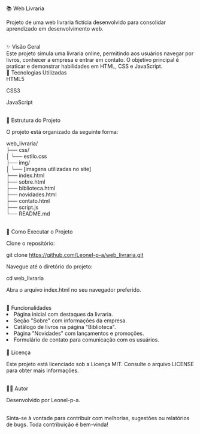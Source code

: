 📚 Web Livraria

Projeto de uma web livraria fictícia desenvolvido para consolidar aprendizado em desenvolvimento web.​

<br>
✨ Visão Geral

<br>
Este projeto simula uma livraria online, permitindo aos usuários navegar por livros, conhecer a empresa e entrar em contato. O objetivo principal é praticar e demonstrar habilidades em HTML, CSS e JavaScript.​

<br>
🔧 Tecnologias Utilizadas
<br>
HTML5

CSS3

JavaScript​

<br>
📁 Estrutura do Projeto

O projeto está organizado da seguinte forma:​


web_livraria/ <br>
├── css/ <br>
│   └── estilo.css <br>
├── img/ <br>
│   └── [imagens utilizadas no site] <br>
├── index.html <br>
├── sobre.html <br>
├── biblioteca.html <br>
├── novidades.html <br>
├── contato.html <br>
├── script.js <br>
└── README.md <br>

<br>
🚀 Como Executar o Projeto

Clone o repositório:​

git clone https://github.com/Leonel-p-a/web_livraria.git

Navegue até o diretório do projeto:​

cd web_livraria

Abra o arquivo index.html no seu navegador preferido.​

<br>
📌 Funcionalidades

<li>Página inicial com destaques da livraria.</li>

<li>Seção "Sobre" com informações da empresa.</li>

<li>Catálogo de livros na página "Biblioteca".</li>

<li>Página "Novidades" com lançamentos e promoções.</li>

<li>Formulário de contato para comunicação com os usuários.</li>​

<br>
📝 Licença

Este projeto está licenciado sob a Licença MIT. Consulte o arquivo LICENSE para obter mais informações.​

<br>
🙋‍♂️ Autor

Desenvolvido por Leonel-p-a.​

<br>
Sinta-se à vontade para contribuir com melhorias, sugestões ou relatórios de bugs. Toda contribuição é bem-vinda!
